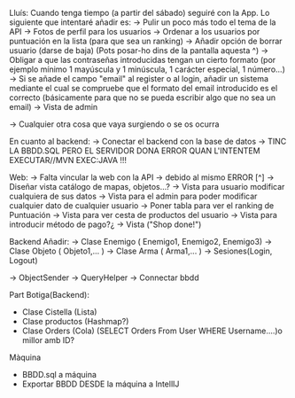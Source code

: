 

Lluís: Cuando tenga tiempo (a partir del sábado) seguiré con la App. Lo siguiente que intentaré añadir es:
-> Pulir un poco más todo el tema de la API
-> Fotos de perfil para los usuarios
-> Ordenar a los usuarios por puntuación en la lista (para que sea un ranking)
-> Añadir opción de borrar usuario (darse de baja)                       (Pots posar-ho dins de la pantalla aquesta ^)
-> Obligar a que las contraseñas introducidas tengan un cierto formato (por ejemplo mínimo 1 mayúscula y 1 minúscula, 1 carácter especial, 1 número...)
-> Si se añade el campo "email" al register o al login, añadir un sistema mediante el cual se compruebe que el formato del email introducido es el correcto (básicamente para que no se pueda escribir algo que no sea un email)
-> Vista de admin

-> Cualquier otra cosa que vaya surgiendo o se os ocurra


En cuanto al backend:
-> Conectar el backend con la base de datos   ->     TINC LA BBDD.SQL PERO EL SERVIDOR DONA ERROR QUAN L'INTENTEM EXECUTAR//MVN EXEC:JAVA        !!!

Web:
-> Falta vincular la web con la API           ->      debido al mismo ERROR [^]
-> Diseñar vista catálogo de mapas, objetos...?
-> Vista para usuario modificar cualquiera de sus datos
-> Vista para el admin para poder modificar cualquier dato de cualquier usuario
-> Poner tabla para ver el ranking de Puntuación 
-> Vista para ver cesta de productos del usuario
-> Vista para introducir método de pago?¿
-> Vista ("Shop done!")

Backend Añadir:
-> Clase Enemigo ( Enemigo1, Enemigo2, Enemigo3)
-> Clase Objeto ( Objeto1,... )
-> Clase Arma ( Arma1,... )
-> Sesiones(Login, Logout)

-> ObjectSender
-> QueryHelper
-> Connectar bbdd

Part Botiga(Backend): 
- Clase Cistella (Lista)
- Clase productos (Hashmap?)
- Clase Orders (Cola) (SELECT Orders From User WHERE Username....)o millor amb ID?

Màquina
- BBDD.sql a máquina
- Exportar BBDD DESDE la máquina a IntellIJ
